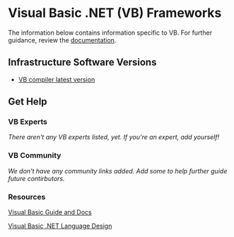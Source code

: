 # Visual Basic .NET (VB) Frameworks

The information below contains information specific to VB. 
For further guidance, review the 
[documentation](https://github.com/TechEmpower/FrameworkBenchmarks/wiki).

## Infrastructure Software Versions

* [VB compiler latest version](https://github.com/dotnet/roslyn)

## Get Help

### VB Experts

_There aren't any VB experts listed, yet. If you're an expert, add yourself!_

### VB Community

_We don't have any community links added. Add some to help further guide 
future contirbutors._

### Resources

[Visual Basic Guide and Docs](https://docs.microsoft.com/en-us/dotnet/visual-basic/)

[Visual Basic .NET Language Design](https://github.com/dotnet/vblang)

